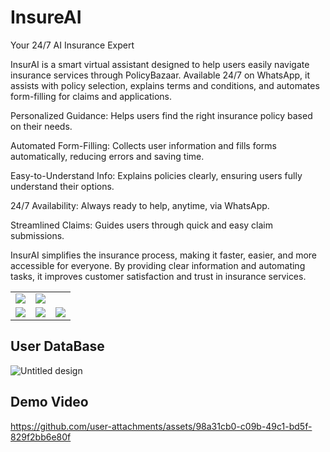 # InsureAI
Your 24/7 AI Insurance Expert


InsurAI is a smart virtual assistant designed to help users easily navigate insurance services through PolicyBazaar. Available 24/7 on WhatsApp, it assists with policy selection, explains terms and conditions, and automates form-filling for claims and applications.


Personalized Guidance: Helps users find the right insurance policy based on their needs.


Automated Form-Filling: Collects user information and fills forms automatically, reducing errors and saving time.


Easy-to-Understand Info: Explains policies clearly, ensuring users fully understand their options.

24/7 Availability: Always ready to help, anytime, via WhatsApp.


Streamlined Claims: Guides users through quick and easy claim submissions.


InsurAI simplifies the insurance process, making it faster, easier, and more accessible for everyone. By providing clear information and automating tasks, it improves customer satisfaction and trust in insurance services.


<table>
  <tr>
    <td>
      <img src="https://github.com/user-attachments/assets/59845f39-b470-4351-b59d-70cd919bdcfb">
    </td>
    <td>
    <img src="https://github.com/user-attachments/assets/9d5b0ac1-e9ea-4077-98e7-367081e238b2">
    </td>
  </tr>
   <tr>
    <td>
      <img src="https://github.com/user-attachments/assets/b88cd53e-ae41-4ff2-9761-aabf928cf7b4">
    </td>
    <td>
    <img src="https://github.com/user-attachments/assets/3fa35054-5b9b-426b-b493-23d084f05a01">
    </td>
    <td>
    <img src="https://github.com/user-attachments/assets/8dfd1e16-4feb-497d-b920-06c3a717cb57">
    </td>
  </tr>
</table>




##  User DataBase
![Untitled design](https://github.com/user-attachments/assets/51fa8357-d13a-49a4-ba66-024ae8fc6be4)



##  Demo Video


https://github.com/user-attachments/assets/98a31cb0-c09b-49c1-bd5f-829f2bb6e80f


